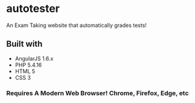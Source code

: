 # autotester
An Exam Taking website that automatically grades tests!

## Built with
* AngularJS 1.6.x
* PHP 5.4.16
* HTML 5
* CSS 3

### Requires A Modern Web Browser! Chrome, Firefox, Edge, etc
